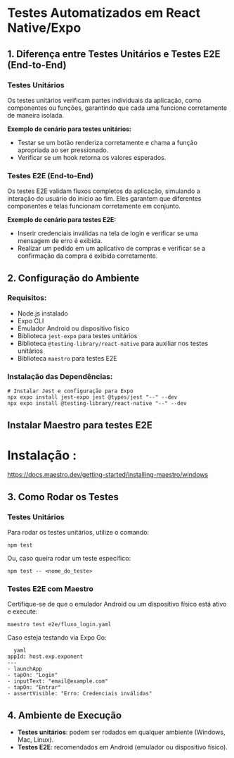 # Testes Automatizados em React Native/Expo

## 1. Diferença entre Testes Unitários e Testes E2E (End-to-End)

### Testes Unitários
Os testes unitários verificam partes individuais da aplicação, como componentes ou funções, garantindo que cada uma funcione corretamente de maneira isolada.

**Exemplo de cenário para testes unitários:**
- Testar se um botão renderiza corretamente e chama a função apropriada ao ser pressionado.
- Verificar se um hook retorna os valores esperados.

### Testes E2E (End-to-End)
Os testes E2E validam fluxos completos da aplicação, simulando a interação do usuário do início ao fim. 
Eles garantem que diferentes componentes e telas funcionam corretamente em conjunto.

**Exemplo de cenário para testes E2E:**
- Inserir credenciais inválidas na tela de login e verificar se uma mensagem de erro é exibida.
- Realizar um pedido em um aplicativo de compras e verificar se a confirmação da compra é exibida corretamente.

## 2. Configuração do Ambiente

### Requisitos:
- Node.js instalado
- Expo CLI
- Emulador Android ou dispositivo físico
- Biblioteca `jest-expo` para testes unitários
- Biblioteca `@testing-library/react-native` para auxiliar nos testes unitários
- Biblioteca `maestro` para testes E2E

### Instalação das Dependências:


    # Instalar Jest e configuração para Expo
    npx expo install jest-expo jest @types/jest "--" --dev  
    npx expo install @testing-library/react-native "--" --dev

## Instalar Maestro para testes E2E
# Instalação :

https://docs.maestro.dev/getting-started/installing-maestro/windows

## 3. Como Rodar os Testes

### Testes Unitários
Para rodar os testes unitários, utilize o comando:

    npm test

Ou, caso queira rodar um teste específico:

    npm test -- <nome_do_teste>

### Testes E2E com Maestro
Certifique-se de que o emulador Android ou um dispositivo físico está ativo e execute:

    maestro test e2e/fluxo_login.yaml


Caso esteja testando via Expo Go:

      yaml
    appId: host.exp.exponent
    ---
    - launchApp
    - tapOn: "Login"
    - inputText: "email@example.com"
    - tapOn: "Entrar"
    - assertVisible: "Erro: Credenciais inválidas"


## 4. Ambiente de Execução
- **Testes unitários**: podem ser rodados em qualquer ambiente (Windows, Mac, Linux).
- **Testes E2E**: recomendados em Android (emulador ou dispositivo físico).



